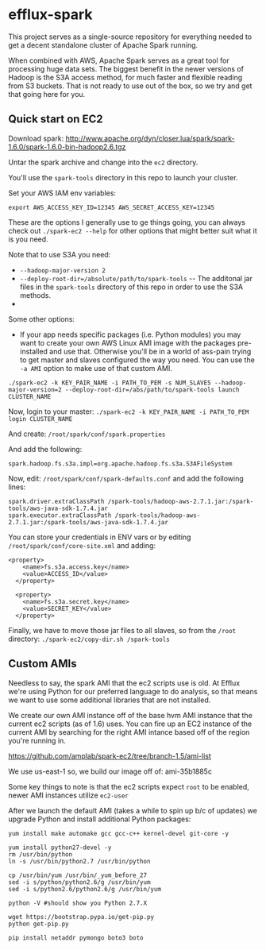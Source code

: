 # efflux-spark
This project serves as a single-source repository for everything needed to get a decent standalone cluster of Apache Spark running.

When combined with AWS, Apache Spark serves as a great tool for processing huge data sets. The biggest benefit in the newer versions of Hadoop is the S3A access method, for much faster and flexible reading from S3 buckets. That is not ready to use out of the box, so we try and get that going here for you.

## Quick start on EC2
Download spark: http://www.apache.org/dyn/closer.lua/spark/spark-1.6.0/spark-1.6.0-bin-hadoop2.6.tgz

Untar the spark archive and change into the `ec2` directory.

You'll use the `spark-tools` directory in this repo to launch your cluster.

Set your AWS IAM env variables:

`export AWS_ACCESS_KEY_ID=12345 AWS_SECRET_ACCESS_KEY=12345`

These are the options I generally use to ge things going, you can always check out `./spark-ec2 --help` for other options that might better suit what it is you need.

Note that to use S3A you need:
* `--hadoop-major-version 2`
* `--deploy-root-dir=/absolute/path/to/spark-tools` -- The additonal jar files in the `spark-tools` directory of this repo in order to use the S3A methods.
* 
Some other options:
* If your app needs specific packages (i.e. Python modules) you may want to create your own AWS Linux AMI image with the packages pre-installed and use that. Otherwise you'll be in a world of ass-pain trying to get master and slaves configured the way you need. You can use the `-a AMI` option to make use of that custom AMI.

`./spark-ec2 -k KEY_PAIR_NAME -i PATH_TO_PEM -s NUM_SLAVES --hadoop-major-version=2 --deploy-root-dir=/abs/path/to/spark-tools launch CLUSTER_NAME`

Now, login to your master:
`./spark-ec2 -k KEY_PAIR_NAME -i PATH_TO_PEM login CLUSTER_NAME`

And create: `/root/spark/conf/spark.properties`

And add the following:
```
spark.hadoop.fs.s3a.impl=org.apache.hadoop.fs.s3a.S3AFileSystem
```

Now, edit: `/root/spark/conf/spark-defaults.conf` and add the following lines:
```
spark.driver.extraClassPath /spark-tools/hadoop-aws-2.7.1.jar:/spark-tools/aws-java-sdk-1.7.4.jar
spark.executor.extraClassPath /spark-tools/hadoop-aws-2.7.1.jar:/spark-tools/aws-java-sdk-1.7.4.jar
```

You can store your credentials in ENV vars or by editing `/root/spark/conf/core-site.xml` and adding:
```
<property>
    <name>fs.s3a.access.key</name>
    <value>ACCESS_ID</value>
  </property>

  <property>
    <name>fs.s3a.secret.key</name>
    <value>SECRET_KEY</value>
  </property>
```

Finally, we have to move those jar files to all slaves, so from the `/root` directory:
`./spark-ec2/copy-dir.sh /spark-tools`

## Custom AMIs  

Needless to say, the spark AMI that the ec2 scripts use is old. At Efflux we're using Python for our preferred language to do analysis, so that means we want to use some additional libraries that are not installed.

We create our own AMI instance off of the base hvm AMI instance that the current ec2 scripts (as of 1.6) uses. You can fire up an EC2 instance of the current AMI by searching for the right AMI intance based off of the region you're running in.

https://github.com/amplab/spark-ec2/tree/branch-1.5/ami-list 

We use us-east-1 so, we build our image off of: ami-35b1885c

Some key things to note is that the ec2 scripts expect `root` to be enabled, newer AMI instances utilize `ec2-user`

After we launch the default AMI (takes a while to spin up b/c of updates) we upgrade Python and install additional Python packages:

```
yum install make automake gcc gcc-c++ kernel-devel git-core -y 

yum install python27-devel -y 
rm /usr/bin/python
ln -s /usr/bin/python2.7 /usr/bin/python 

cp /usr/bin/yum /usr/bin/_yum_before_27 
sed -i s/python/python2.6/g /usr/bin/yum 
sed -i s/python2.6/python2.6/g /usr/bin/yum 

python -V #should show you Python 2.7.X

wget https://bootstrap.pypa.io/get-pip.py
python get-pip.py

pip install netaddr pymongo boto3 boto
```

